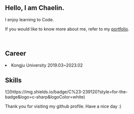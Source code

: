 <h2>Hello, I am Chaelin.</h2>
<p>I enjoy learning to Code.</p>
<p>
  If you would like to know more about me, refer to my
  <a href="https://www.notion.so/Portfolio-da31d2c5848f4b0b939430d5173d5b0d"> portfolio</a>.
  </p>
<br>
<h2>Career</h2>
<li>Kongju University  2019.03~2023.02</li>

<h2>Skills</h2>
![](https://img.shields.io/badge/C%23-239120?style=for-the-badge&logo=c-sharp&logoColor=white)

<br>
<p>Thank you for visiting my github profile. Have a nice day :)</p>

<!--
**nileahc/nileahc** is a ✨ _special_ ✨ repository because its `README.md` (this file) appears on your GitHub profile.

Here are some ideas to get you started:

- 🔭 I’m currently working on ...
- 🌱 I’m currently learning ...
- 👯 I’m looking to collaborate on ...
- 🤔 I’m looking for help with ...
- 💬 Ask me about ...
- 📫 How to reach me: ...
- 😄 Pronouns: ...
- ⚡ Fun fact: ...
-->
